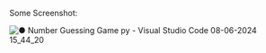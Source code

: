 Some Screenshot:  

![● Number Guessing Game py - Visual Studio Code 08-06-2024 15_44_20](https://github.com/Ashish7738/Number-Guessing-Game-by-Python/assets/108631007/223604ac-10ef-40ff-9cd5-7455d7fcc580)
